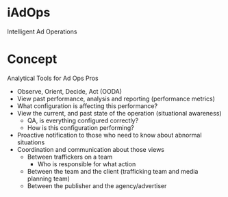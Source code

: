 # iAdOps

Intelligent Ad Operations

# Concept

Analytical Tools for Ad Ops Pros

* Observe, Orient, Decide, Act (OODA)
* View past performance, analysis and reporting (performance metrics)
* What configuration is affecting this performance?
* View the current, and past state of the operation (situational awareness)
  * QA, is everything configured correctly?
  * How is this configuration performing?
* Proactive notification to those who need to know about abnormal situations
* Coordination and communication about those views
  * Between traffickers on a team
    * Who is responsible for what action
  * Between the team and the client (trafficking team and media planning team)
  * Between the publisher and the agency/advertiser
